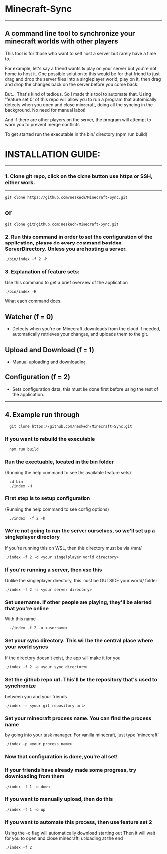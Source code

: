 # Minecraft-Sync
-----
## A command line tool to synchronize your minecraft worlds with other players

This tool is for those who want to self host a server but rarely have a time to. 

For example, let's say a friend wants to play on your server but you're not home to host it. One possible solution to this would be for that friend to just drag and drop the server files into a singleplayer world, play on it, then drag and drop the changes back on the server before you come back. 

But... That's kind of tedious. So I made this tool to automate that. Using 'feature set 0' of this repo will allow you to run a program that automically detects when you open and close minecraft, doing all the syncing in the background. No need for manual labor!

And if there are other players on the server, the program will attempt to warn you to prevent merge conflicts

To get started run the executable in the bin/ directory (npm run build) 

# INSTALLATION GUIDE: 
-------------------
### 1. Clone git repo, click on the clone button use https or SSH, either work. 
---------------------------------------------------------------------------
```console
git clone https://github.com/neskech/Minecraft-Sync.git 
```
## or 

```console
git clone git@github.com:neskech/Minecraft-Sync.git 
```

### 2. Run this command in order to set the configuration of the application, please do every command besides ServerDirectory. Unless you are hosting a server. 
```console 
./bin/index -f 2 -h
```

### 3. Explanation of feature sets: 
  Use this command to get a brief overview of the application 
  ```console
  ./bin/index -H 
  ```
  What each command does: 
  
  ## Watcher (f = 0)
  - Detects when you're on Minecraft, downloads from the cloud if needed, automatically retrieves your changes, and uploads them to the git. 

  ## Upload and Download (f = 1)
  - Manual uploading and downloading. 

  ## Configuration (f = 2)
  - Sets configuration data, this must be done first before using the rest of the application. 
-----------
## 4. Example run through
```console
  git clone https://github.com/neskech/Minecraft-Sync.git
```

  ### If you want to rebuild the executable
```console
  npm run build
```

  ### Run the exectuable, located in the bin folder 
   (Running the help command to see the available feature sets) 

```console 
  cd bin
  ./index -H
```

  ### First step is to setup configuration
   (Running the help command to see config options)

```console 
  ./index  -f 2 -h
```


  ### We're not going to run the server ourselves, so we'll set up a singleplayer directory
   If you're running this on WSL, then this directory must be via /mnt/

   ```console
  ./index -f 2 -d <your singelplayer world directory>
  ```

  ### If you're running a server, then use this
  Unlike the singleplayer directory, this must be OUTSIDE your world/ folder 
  ```console    
  ./index -f 2 -s <your server directory>
  ```

  ### Set username. If other people are playing, they'll be alerted that you're online
  With this name 
```console
  ./index -f 2 -u <username>
```

  ### Set your sync directory. This will be the central place where your world syncs
  If the directory doesn't exist, the app will make it for you
  ```console
  ./index -f 2 -a <your sync directory>
  ```

  ### Set the github repo url. This'll be the repository that's used to synchronize
  between you and your friends
  ```console
  ./index -r <your git repository url>
  ```

  ### Set your minecraft process name. You can find the process name
  by going into your task manager. For vanilla minecraft, just type 'minecraft'
  ```console
  ./index -p <your process name>
  ```

  ### Now that configuration is done, you're all set!

  ### If your friends have already made some progress, try downloading from them
  ```console
  ./index -f 1 -o down
  ```
  ### If you want to manually upload, then do this
  ```console
  ./index -f 1 -o up
  ```

  ### If you want to automate this process, then use feature set 2
   Using the -c flag will automatically download starting out
   Then it will wait for you to open and close minecraft, uploading
   at the end
  ```console
  ./index -f 2
  ```
```


